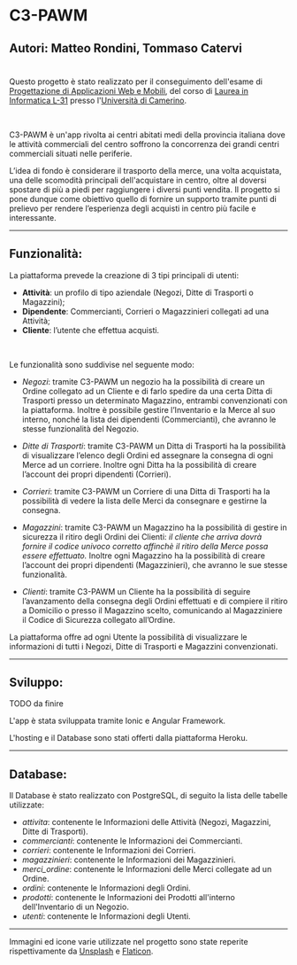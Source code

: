 # C3-PAWM

## Autori: Matteo Rondini, Tommaso Catervi
#
Questo progetto è stato realizzato per il conseguimento dell'esame di [Progettazione di Applicazioni Web e Mobili](http://didattica.cs.unicam.it/doku.php?id=didattica:triennale:pawm:ay_2021:main), del corso di [Laurea in Informatica L-31](http://didattica.cs.unicam.it/doku.php?id=didattica:triennale:main) presso l'[Università di Camerino](https://www.unicam.it/).

<br>

C3-PAWM è un'app rivolta ai centri abitati medi della provincia italiana dove le attività commerciali del centro soffrono la concorrenza dei grandi centri commerciali situati nelle periferie.

L’idea di fondo è considerare il trasporto della merce, una volta acquistata, una delle scomodità principali dell'acquistare in centro, oltre al doversi spostare di più a piedi per raggiungere i diversi punti vendita.
Il progetto si pone dunque come obiettivo quello di fornire un supporto tramite punti di prelievo per rendere l’esperienza degli acquisti in centro più facile e interessante.

***
## Funzionalità:
La piattaforma prevede la creazione di 3 tipi principali di utenti:
* **Attività**: un profilo di tipo aziendale (Negozi, Ditte di Trasporti o Magazzini); 
* **Dipendente**: Commercianti, Corrieri o Magazzinieri collegati ad una Attività;
* **Cliente**: l’utente che effettua acquisti. 

<br>

Le funzionalità sono suddivise nel seguente modo:
* *Negozi*: tramite C3-PAWM un negozio ha la possibilità di creare un Ordine collegato ad un Cliente e di farlo spedire da una certa Ditta di Trasporti presso un determinato Magazzino, entrambi convenzionati con la piattaforma. Inoltre è possibile gestire l’Inventario e la Merce al suo interno, nonché la lista dei dipendenti (Commercianti), che avranno le stesse funzionalità del Negozio.

* *Ditte di Trasporti*: tramite C3-PAWM un Ditta di Trasporti ha la possibilità di visualizzare l’elenco degli Ordini ed assegnare la consegna di ogni Merce ad un corriere. Inoltre ogni Ditta ha la possibilità di creare l’account dei propri dipendenti (Corrieri).

* *Corrieri*: tramite C3-PAWM un Corriere di una Ditta di Trasporti ha la possibilità di vedere la lista delle Merci da consegnare e gestirne la consegna.

* *Magazzini*: tramite C3-PAWM un Magazzino ha la possibilità di gestire in sicurezza il ritiro degli Ordini dei Clienti: *il cliente che arriva dovrà fornire il codice univoco corretto affinchè il ritiro della Merce possa essere effettuato.* Inoltre ogni Magazzino ha la possibilità di creare l’account dei propri dipendenti (Magazzinieri), che avranno le sue stesse funzionalità.

* *Clienti*: tramite C3-PAWM un Cliente ha la possibilità di seguire l’avanzamento della consegna degli Ordini effettuati e di compiere il ritiro a Domicilio o presso il Magazzino scelto, comunicando al Magazziniere il Codice di Sicurezza collegato all’Ordine.

La piattaforma offre ad ogni Utente la possibilità di visualizzare le informazioni di tutti i Negozi, Ditte di Trasporti e Magazzini convenzionati.

***
## Sviluppo:

TODO da finire

L'app è stata sviluppata tramite Ionic e Angular Framework. 


L'hosting e il Database sono stati offerti dalla piattaforma Heroku.

***

## Database:
Il Database è stato realizzato con PostgreSQL, di seguito la lista delle tabelle utilizzate:

 * *attivita*: contenente le Informazioni delle Attività (Negozi, Magazzini, Ditte di Trasporti).
 * *commercianti*: contenente le Informazioni dei Commercianti.
 * *corrieri*: contenente le Informazioni dei Corrieri.
 * *magazzinieri*: contenente le Informazioni dei Magazzinieri.
 * *merci_ordine*: contenente le Informazioni delle Merci collegate ad un Ordine.
 * *ordini*: contenente le Informazioni degli Ordini.
 * *prodotti*: contenente le Informazioni dei Prodotti all'interno dell'Inventario di un Negozio.
 * *utenti*: contenente le Informazioni degli Utenti.

***

Immagini ed icone varie utilizzate nel progetto sono state reperite rispettivamente da [Unsplash](https://unsplash.com/) e [Flaticon](https://www.flaticon.com/).
